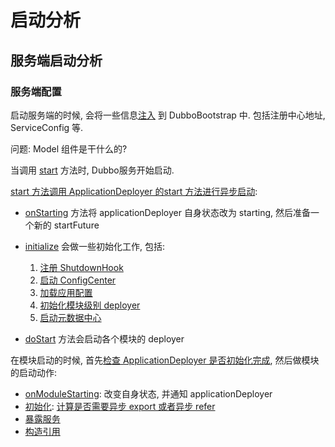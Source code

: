 # 启动分析

## 服务端启动分析

### 服务端配置

启动服务端的时候,
会将一些信息[注入](../dubbo-demo/dubbo-demo-api/dubbo-demo-api-provider/src/main/java/org/apache/dubbo/demo/provider/Application.java#L43)
到 DubboBootstrap 中.
包括注册中心地址, ServiceConfig 等.

问题: Model 组件是干什么的?

当调用 [start](../dubbo-demo/dubbo-demo-api/dubbo-demo-api-provider/src/main/java/org/apache/dubbo/demo/provider/Application.java#L53)
方法时, Dubbo服务开始启动.

[start 方法调用 ApplicationDeployer 的start 方法进行异步启动](../dubbo-config/dubbo-config-api/src/main/java/org/apache/dubbo/config/bootstrap/DubboBootstrap.java#L224):

* [onStarting](../dubbo-config/dubbo-config-api/src/main/java/org/apache/dubbo/config/deploy/DefaultApplicationDeployer.java#L573)
  方法将 applicationDeployer 自身状态改为 starting, 然后准备一个新的 startFuture

* [initialize](../dubbo-config/dubbo-config-api/src/main/java/org/apache/dubbo/config/deploy/DefaultApplicationDeployer.java#L575)
  会做一些初始化工作, 包括:
    1. [注册 ShutdownHook](../dubbo-config/dubbo-config-api/src/main/java/org/apache/dubbo/config/deploy/DefaultApplicationDeployer.java#L191)
    2. [启动 ConfigCenter](../dubbo-config/dubbo-config-api/src/main/java/org/apache/dubbo/config/deploy/DefaultApplicationDeployer.java#L193)
    3. [加载应用配置](../dubbo-config/dubbo-config-api/src/main/java/org/apache/dubbo/config/deploy/DefaultApplicationDeployer.java#L195)
    4. [初始化模块级别 deployer](../dubbo-config/dubbo-config-api/src/main/java/org/apache/dubbo/config/deploy/DefaultApplicationDeployer.java#L197)
    5. [启动元数据中心](../dubbo-config/dubbo-config-api/src/main/java/org/apache/dubbo/config/deploy/DefaultApplicationDeployer.java#L200)

* [doStart](../dubbo-config/dubbo-config-api/src/main/java/org/apache/dubbo/config/deploy/DefaultApplicationDeployer.java#L577)
  方法会启动各个模块的 deployer

在模块启动的时候,
首先[检查 ApplicationDeployer 是否初始化完成](../dubbo-config/dubbo-config-api/src/main/java/org/apache/dubbo/config/deploy/DefaultModuleDeployer.java#L137),
然后做模块的启动动作:

* [onModuleStarting](../dubbo-config/dubbo-config-api/src/main/java/org/apache/dubbo/config/deploy/DefaultModuleDeployer.java#L152): 改变自身状态, 并通知 applicationDeployer
* [初始化](../dubbo-config/dubbo-config-api/src/main/java/org/apache/dubbo/config/deploy/DefaultModuleDeployer.java#L155): [计算是否需要异步 export 或者异步 refer](../dubbo-config/dubbo-config-api/src/main/java/org/apache/dubbo/config/deploy/DefaultModuleDeployer.java#L117)
* [暴露服务](../dubbo-config/dubbo-config-api/src/main/java/org/apache/dubbo/config/deploy/DefaultModuleDeployer.java#L158) 
* [构造引用](../dubbo-config/dubbo-config-api/src/main/java/org/apache/dubbo/config/deploy/DefaultModuleDeployer.java#L167)
